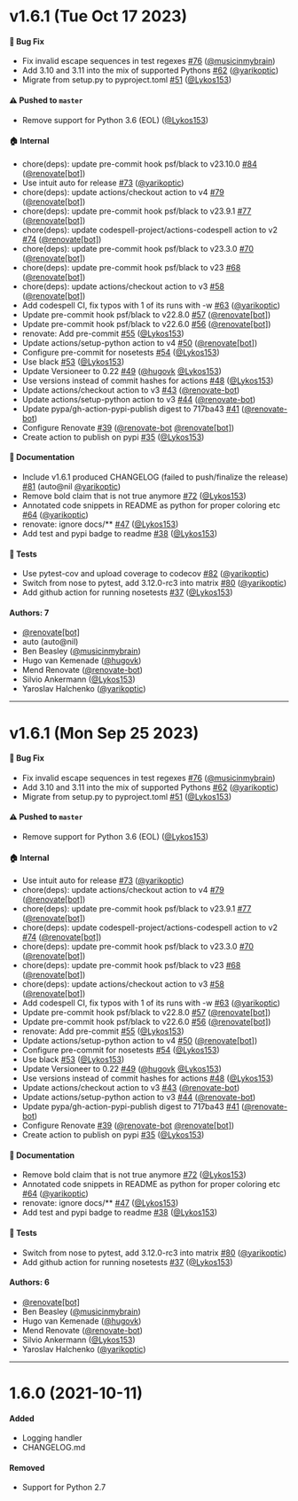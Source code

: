 # v1.6.1 (Tue Oct 17 2023)

#### 🐛 Bug Fix

- Fix invalid escape sequences in test regexes [#76](https://github.com/Lykos153/AnnexRemote/pull/76) ([@musicinmybrain](https://github.com/musicinmybrain))
- Add 3.10 and 3.11 into the mix of supported Pythons [#62](https://github.com/Lykos153/AnnexRemote/pull/62) ([@yarikoptic](https://github.com/yarikoptic))
- Migrate from setup.py to pyproject.toml [#51](https://github.com/Lykos153/AnnexRemote/pull/51) ([@Lykos153](https://github.com/Lykos153))

#### ⚠️ Pushed to `master`

- Remove support for Python 3.6 (EOL) ([@Lykos153](https://github.com/Lykos153))

#### 🏠 Internal

- chore(deps): update pre-commit hook psf/black to v23.10.0 [#84](https://github.com/Lykos153/AnnexRemote/pull/84) ([@renovate[bot]](https://github.com/renovate[bot]))
- Use intuit auto for release [#73](https://github.com/Lykos153/AnnexRemote/pull/73) ([@yarikoptic](https://github.com/yarikoptic))
- chore(deps): update actions/checkout action to v4 [#79](https://github.com/Lykos153/AnnexRemote/pull/79) ([@renovate[bot]](https://github.com/renovate[bot]))
- chore(deps): update pre-commit hook psf/black to v23.9.1 [#77](https://github.com/Lykos153/AnnexRemote/pull/77) ([@renovate[bot]](https://github.com/renovate[bot]))
- chore(deps): update codespell-project/actions-codespell action to v2 [#74](https://github.com/Lykos153/AnnexRemote/pull/74) ([@renovate[bot]](https://github.com/renovate[bot]))
- chore(deps): update pre-commit hook psf/black to v23.3.0 [#70](https://github.com/Lykos153/AnnexRemote/pull/70) ([@renovate[bot]](https://github.com/renovate[bot]))
- chore(deps): update pre-commit hook psf/black to v23 [#68](https://github.com/Lykos153/AnnexRemote/pull/68) ([@renovate[bot]](https://github.com/renovate[bot]))
- chore(deps): update actions/checkout action to v3 [#58](https://github.com/Lykos153/AnnexRemote/pull/58) ([@renovate[bot]](https://github.com/renovate[bot]))
- Add codespell CI, fix typos with 1 of its runs with -w [#63](https://github.com/Lykos153/AnnexRemote/pull/63) ([@yarikoptic](https://github.com/yarikoptic))
- Update pre-commit hook psf/black to v22.8.0 [#57](https://github.com/Lykos153/AnnexRemote/pull/57) ([@renovate[bot]](https://github.com/renovate[bot]))
- Update pre-commit hook psf/black to v22.6.0 [#56](https://github.com/Lykos153/AnnexRemote/pull/56) ([@renovate[bot]](https://github.com/renovate[bot]))
- renovate: Add pre-commit [#55](https://github.com/Lykos153/AnnexRemote/pull/55) ([@Lykos153](https://github.com/Lykos153))
- Update actions/setup-python action to v4 [#50](https://github.com/Lykos153/AnnexRemote/pull/50) ([@renovate[bot]](https://github.com/renovate[bot]))
- Configure pre-commit for nosetests [#54](https://github.com/Lykos153/AnnexRemote/pull/54) ([@Lykos153](https://github.com/Lykos153))
- Use black [#53](https://github.com/Lykos153/AnnexRemote/pull/53) ([@Lykos153](https://github.com/Lykos153))
- Update Versioneer to 0.22 [#49](https://github.com/Lykos153/AnnexRemote/pull/49) ([@hugovk](https://github.com/hugovk) [@Lykos153](https://github.com/Lykos153))
- Use versions instead of commit hashes for actions [#48](https://github.com/Lykos153/AnnexRemote/pull/48) ([@Lykos153](https://github.com/Lykos153))
- Update actions/checkout action to v3 [#43](https://github.com/Lykos153/AnnexRemote/pull/43) ([@renovate-bot](https://github.com/renovate-bot))
- Update actions/setup-python action to v3 [#44](https://github.com/Lykos153/AnnexRemote/pull/44) ([@renovate-bot](https://github.com/renovate-bot))
- Update pypa/gh-action-pypi-publish digest to 717ba43 [#41](https://github.com/Lykos153/AnnexRemote/pull/41) ([@renovate-bot](https://github.com/renovate-bot))
- Configure Renovate [#39](https://github.com/Lykos153/AnnexRemote/pull/39) ([@renovate-bot](https://github.com/renovate-bot) [@renovate[bot]](https://github.com/renovate[bot]))
- Create action to publish on pypi [#35](https://github.com/Lykos153/AnnexRemote/pull/35) ([@Lykos153](https://github.com/Lykos153))

#### 📝 Documentation

- Include v1.6.1 produced CHANGELOG (failed to push/finalize the release) [#81](https://github.com/Lykos153/AnnexRemote/pull/81) (auto@nil [@yarikoptic](https://github.com/yarikoptic))
- Remove bold claim that is not true anymore [#72](https://github.com/Lykos153/AnnexRemote/pull/72) ([@Lykos153](https://github.com/Lykos153))
- Annotated code snippets in README as python for proper coloring etc [#64](https://github.com/Lykos153/AnnexRemote/pull/64) ([@yarikoptic](https://github.com/yarikoptic))
- renovate: ignore docs/** [#47](https://github.com/Lykos153/AnnexRemote/pull/47) ([@Lykos153](https://github.com/Lykos153))
- Add test and pypi badge to readme [#38](https://github.com/Lykos153/AnnexRemote/pull/38) ([@Lykos153](https://github.com/Lykos153))

#### 🧪 Tests

- Use pytest-cov and upload coverage to codecov [#82](https://github.com/Lykos153/AnnexRemote/pull/82) ([@yarikoptic](https://github.com/yarikoptic))
- Switch from nose to pytest, add 3.12.0-rc3 into matrix [#80](https://github.com/Lykos153/AnnexRemote/pull/80) ([@yarikoptic](https://github.com/yarikoptic))
- Add github action for running nosetests [#37](https://github.com/Lykos153/AnnexRemote/pull/37) ([@Lykos153](https://github.com/Lykos153))

#### Authors: 7

- [@renovate[bot]](https://github.com/renovate[bot])
- auto (auto@nil)
- Ben Beasley ([@musicinmybrain](https://github.com/musicinmybrain))
- Hugo van Kemenade ([@hugovk](https://github.com/hugovk))
- Mend Renovate ([@renovate-bot](https://github.com/renovate-bot))
- Silvio Ankermann ([@Lykos153](https://github.com/Lykos153))
- Yaroslav Halchenko ([@yarikoptic](https://github.com/yarikoptic))

---

# v1.6.1 (Mon Sep 25 2023)

#### 🐛 Bug Fix

- Fix invalid escape sequences in test regexes [#76](https://github.com/Lykos153/AnnexRemote/pull/76) ([@musicinmybrain](https://github.com/musicinmybrain))
- Add 3.10 and 3.11 into the mix of supported Pythons [#62](https://github.com/Lykos153/AnnexRemote/pull/62) ([@yarikoptic](https://github.com/yarikoptic))
- Migrate from setup.py to pyproject.toml [#51](https://github.com/Lykos153/AnnexRemote/pull/51) ([@Lykos153](https://github.com/Lykos153))

#### ⚠️ Pushed to `master`

- Remove support for Python 3.6 (EOL) ([@Lykos153](https://github.com/Lykos153))

#### 🏠 Internal

- Use intuit auto for release [#73](https://github.com/Lykos153/AnnexRemote/pull/73) ([@yarikoptic](https://github.com/yarikoptic))
- chore(deps): update actions/checkout action to v4 [#79](https://github.com/Lykos153/AnnexRemote/pull/79) ([@renovate[bot]](https://github.com/renovate[bot]))
- chore(deps): update pre-commit hook psf/black to v23.9.1 [#77](https://github.com/Lykos153/AnnexRemote/pull/77) ([@renovate[bot]](https://github.com/renovate[bot]))
- chore(deps): update codespell-project/actions-codespell action to v2 [#74](https://github.com/Lykos153/AnnexRemote/pull/74) ([@renovate[bot]](https://github.com/renovate[bot]))
- chore(deps): update pre-commit hook psf/black to v23.3.0 [#70](https://github.com/Lykos153/AnnexRemote/pull/70) ([@renovate[bot]](https://github.com/renovate[bot]))
- chore(deps): update pre-commit hook psf/black to v23 [#68](https://github.com/Lykos153/AnnexRemote/pull/68) ([@renovate[bot]](https://github.com/renovate[bot]))
- chore(deps): update actions/checkout action to v3 [#58](https://github.com/Lykos153/AnnexRemote/pull/58) ([@renovate[bot]](https://github.com/renovate[bot]))
- Add codespell CI, fix typos with 1 of its runs with -w [#63](https://github.com/Lykos153/AnnexRemote/pull/63) ([@yarikoptic](https://github.com/yarikoptic))
- Update pre-commit hook psf/black to v22.8.0 [#57](https://github.com/Lykos153/AnnexRemote/pull/57) ([@renovate[bot]](https://github.com/renovate[bot]))
- Update pre-commit hook psf/black to v22.6.0 [#56](https://github.com/Lykos153/AnnexRemote/pull/56) ([@renovate[bot]](https://github.com/renovate[bot]))
- renovate: Add pre-commit [#55](https://github.com/Lykos153/AnnexRemote/pull/55) ([@Lykos153](https://github.com/Lykos153))
- Update actions/setup-python action to v4 [#50](https://github.com/Lykos153/AnnexRemote/pull/50) ([@renovate[bot]](https://github.com/renovate[bot]))
- Configure pre-commit for nosetests [#54](https://github.com/Lykos153/AnnexRemote/pull/54) ([@Lykos153](https://github.com/Lykos153))
- Use black [#53](https://github.com/Lykos153/AnnexRemote/pull/53) ([@Lykos153](https://github.com/Lykos153))
- Update Versioneer to 0.22 [#49](https://github.com/Lykos153/AnnexRemote/pull/49) ([@hugovk](https://github.com/hugovk) [@Lykos153](https://github.com/Lykos153))
- Use versions instead of commit hashes for actions [#48](https://github.com/Lykos153/AnnexRemote/pull/48) ([@Lykos153](https://github.com/Lykos153))
- Update actions/checkout action to v3 [#43](https://github.com/Lykos153/AnnexRemote/pull/43) ([@renovate-bot](https://github.com/renovate-bot))
- Update actions/setup-python action to v3 [#44](https://github.com/Lykos153/AnnexRemote/pull/44) ([@renovate-bot](https://github.com/renovate-bot))
- Update pypa/gh-action-pypi-publish digest to 717ba43 [#41](https://github.com/Lykos153/AnnexRemote/pull/41) ([@renovate-bot](https://github.com/renovate-bot))
- Configure Renovate [#39](https://github.com/Lykos153/AnnexRemote/pull/39) ([@renovate-bot](https://github.com/renovate-bot) [@renovate[bot]](https://github.com/renovate[bot]))
- Create action to publish on pypi [#35](https://github.com/Lykos153/AnnexRemote/pull/35) ([@Lykos153](https://github.com/Lykos153))

#### 📝 Documentation

- Remove bold claim that is not true anymore [#72](https://github.com/Lykos153/AnnexRemote/pull/72) ([@Lykos153](https://github.com/Lykos153))
- Annotated code snippets in README as python for proper coloring etc [#64](https://github.com/Lykos153/AnnexRemote/pull/64) ([@yarikoptic](https://github.com/yarikoptic))
- renovate: ignore docs/** [#47](https://github.com/Lykos153/AnnexRemote/pull/47) ([@Lykos153](https://github.com/Lykos153))
- Add test and pypi badge to readme [#38](https://github.com/Lykos153/AnnexRemote/pull/38) ([@Lykos153](https://github.com/Lykos153))

#### 🧪 Tests

- Switch from nose to pytest, add 3.12.0-rc3 into matrix [#80](https://github.com/Lykos153/AnnexRemote/pull/80) ([@yarikoptic](https://github.com/yarikoptic))
- Add github action for running nosetests [#37](https://github.com/Lykos153/AnnexRemote/pull/37) ([@Lykos153](https://github.com/Lykos153))

#### Authors: 6

- [@renovate[bot]](https://github.com/renovate[bot])
- Ben Beasley ([@musicinmybrain](https://github.com/musicinmybrain))
- Hugo van Kemenade ([@hugovk](https://github.com/hugovk))
- Mend Renovate ([@renovate-bot](https://github.com/renovate-bot))
- Silvio Ankermann ([@Lykos153](https://github.com/Lykos153))
- Yaroslav Halchenko ([@yarikoptic](https://github.com/yarikoptic))

---

# 1.6.0 (2021-10-11)

#### Added

* Logging handler
* CHANGELOG.md

#### Removed

* Support for Python 2.7
